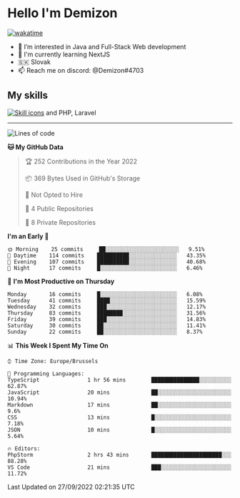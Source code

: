 # Hello I'm Demizon
[![wakatime](https://wakatime.com/badge/user/6ad1949f-d6d7-44f9-9eee-c35e54cc499b.svg)](https://wakatime.com/@6ad1949f-d6d7-44f9-9eee-c35e54cc499b)
- 👀 I’m interested in Java and Full-Stack Web development
- 🌱 I'm currently learning NextJS
- 🇸🇰 Slovak
- 📫 Reach me on discord: @Demizon#4703

## My skills
[![Skill icons](https://skillicons.dev/icons?i=java,js,ts,html,css,react,py,git,docker,linux,mysql,mongo&theme=dark)](https://github.com/Demizon3433) and PHP, Laravel

---

<!--START_SECTION:waka-->
![Lines of code](https://img.shields.io/badge/From%20Hello%20World%20I%27ve%20Written-44%20Thousand%20lines%20of%20code-blue)

**🐱 My GitHub Data** 

> 🏆 252 Contributions in the Year 2022
 > 
> 📦 369 Bytes Used in GitHub's Storage 
 > 
> 🚫 Not Opted to Hire
 > 
> 📜 4 Public Repositories 
 > 
> 🔑 8 Private Repositories  
 > 
**I'm an Early 🐤** 

```text
🌞 Morning    25 commits     ██░░░░░░░░░░░░░░░░░░░░░░░   9.51% 
🌆 Daytime    114 commits    ██████████░░░░░░░░░░░░░░░   43.35% 
🌃 Evening    107 commits    ██████████░░░░░░░░░░░░░░░   40.68% 
🌙 Night      17 commits     █░░░░░░░░░░░░░░░░░░░░░░░░   6.46%

```
📅 **I'm Most Productive on Thursday** 

```text
Monday       16 commits     █░░░░░░░░░░░░░░░░░░░░░░░░   6.08% 
Tuesday      41 commits     ████░░░░░░░░░░░░░░░░░░░░░   15.59% 
Wednesday    32 commits     ███░░░░░░░░░░░░░░░░░░░░░░   12.17% 
Thursday     83 commits     ████████░░░░░░░░░░░░░░░░░   31.56% 
Friday       39 commits     ███░░░░░░░░░░░░░░░░░░░░░░   14.83% 
Saturday     30 commits     ██░░░░░░░░░░░░░░░░░░░░░░░   11.41% 
Sunday       22 commits     ██░░░░░░░░░░░░░░░░░░░░░░░   8.37%

```


📊 **This Week I Spent My Time On** 

```text
⌚︎ Time Zone: Europe/Brussels

💬 Programming Languages: 
TypeScript               1 hr 56 mins        ███████████████░░░░░░░░░░   62.87% 
JavaScript               20 mins             ██░░░░░░░░░░░░░░░░░░░░░░░   10.94% 
Markdown                 17 mins             ██░░░░░░░░░░░░░░░░░░░░░░░   9.6% 
CSS                      13 mins             █░░░░░░░░░░░░░░░░░░░░░░░░   7.18% 
JSON                     10 mins             █░░░░░░░░░░░░░░░░░░░░░░░░   5.64%

🔥 Editors: 
PhpStorm                 2 hrs 43 mins       ██████████████████████░░░   88.28% 
VS Code                  21 mins             ███░░░░░░░░░░░░░░░░░░░░░░   11.72%

```


 Last Updated on 27/09/2022 02:21:35 UTC
<!--END_SECTION:waka-->
